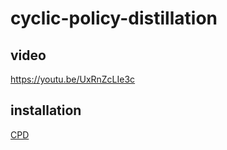 # cyclic-policy-distillation
## video
https://youtu.be/UxRnZcLIe3c

## installation
[CPD](cpd_architecture.pdf)
